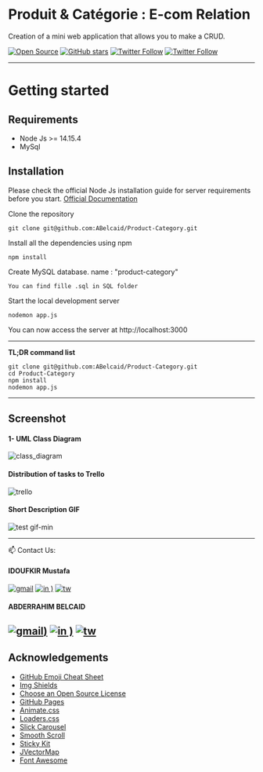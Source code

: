 
# Produit & Catégorie : E-com Relation
Creation of a mini web application that allows you to make a CRUD.

[![Open Source](https://badges.frapsoft.com/os/v1/open-source.svg?v=103)](https://opensource.org/) [![GitHub stars](https://img.shields.io/github/stars/Idoufkir/Projet-Fil-Rouge.svg)](https://github.com/ABelcaid/Product-Category/stargazers)
[![Twitter Follow](https://img.shields.io/twitter/follow/MustafaIdoufkir.svg?style=social)](https://twitter.com/MustafaIdoufkir)
[![Twitter Follow](https://img.shields.io/twitter/follow/BelcaidAB.svg?style=social)](https://twitter.com/BelcaidAB)

----------

# Getting started

## Requirements

* Node Js >= 14.15.4
* MySql 

## Installation

Please check the official Node Js installation guide for server requirements before you start. [Official Documentation](https://nodejs.org/en/docs/)


Clone the repository

    git clone git@github.com:ABelcaid/Product-Category.git

Install all the dependencies using npm

    npm install


Create MySQL database. name : "product-category"

    You can find fille .sql in SQL folder

Start the local development server

    nodemon app.js

You can now access the server at http://localhost:3000

----------

**TL;DR command list**

    git clone git@github.com:ABelcaid/Product-Category.git
    cd Product-Category
    npm install
    nodemon app.js
    


----------
## Screenshot

#### 1- UML Class Diagram
![class_diagram](https://user-images.githubusercontent.com/57219106/103760663-b3711500-5015-11eb-9eaf-bdebce7542b7.png)

#### Distribution of tasks to Trello
![trello](https://user-images.githubusercontent.com/57219106/103759577-3f823d00-5014-11eb-9bda-481295f65b66.jpg)


#### Short Description GIF

![test gif-min](https://user-images.githubusercontent.com/57219106/103789837-bcc3a700-5040-11eb-96ef-0c1fc9fa474e.gif)


----------

📫 Contact Us:

#### IDOUFKIR Mustafa

[![gmail](https://user-images.githubusercontent.com/57219106/103819409-a6324580-506a-11eb-9207-7685b1a3579b.png)](mustafa.idoufkir@gamil.com) [![in](https://user-images.githubusercontent.com/57219106/103819412-a7fc0900-506a-11eb-8230-a6c1b6899b16.png)
)](https://www.linkedin.com/in/idoufkir) [![tw](https://user-images.githubusercontent.com/57219106/103819415-a8949f80-506a-11eb-8de3-72bd016a0b59.png)](https://twitter.com/MustafaIdoufkir)

#### ABDERRAHIM BELCAID

[![gmail](https://user-images.githubusercontent.com/57219106/103819409-a6324580-506a-11eb-9207-7685b1a3579b.png))](belcaidna@gmail.com) [![in](https://user-images.githubusercontent.com/57219106/103819412-a7fc0900-506a-11eb-8230-a6c1b6899b16.png)
)](https://www.linkedin.com/in/abderrahimbelcaid/) [![tw](https://user-images.githubusercontent.com/57219106/103819415-a8949f80-506a-11eb-8de3-72bd016a0b59.png)](https://twitter.com/BelcaidAB)
----------

## Acknowledgements
* [GitHub Emoji Cheat Sheet](https://www.webpagefx.com/tools/emoji-cheat-sheet)
* [Img Shields](https://shields.io)
* [Choose an Open Source License](https://choosealicense.com)
* [GitHub Pages](https://pages.github.com)
* [Animate.css](https://daneden.github.io/animate.css)
* [Loaders.css](https://connoratherton.com/loaders)
* [Slick Carousel](https://kenwheeler.github.io/slick)
* [Smooth Scroll](https://github.com/cferdinandi/smooth-scroll)
* [Sticky Kit](http://leafo.net/sticky-kit)
* [JVectorMap](http://jvectormap.com)
* [Font Awesome](https://fontawesome.com)
